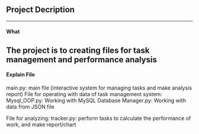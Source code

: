 ## Project Decription
------------------

#### What
The project is to creating files for task management and performance analysis
------------------

#### Explain File
main.py: main file (interactive system for managing tasks and make analysis report)
File for operating with data of task management system:
Mysql_OOP.py: Working with MySQL Database
Manager.py: Working with data from JSON file

File for analyzing:
tracker.py: perform tasks to calculate the performance of work, and make report/chart



